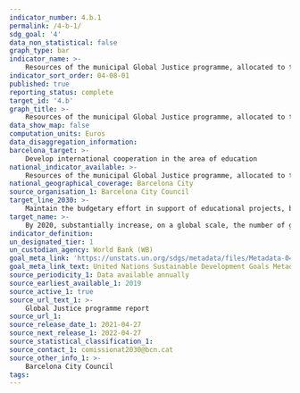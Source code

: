```yaml
---
indicator_number: 4.b.1
permalink: /4-b-1/
sdg_goal: '4'
data_non_statistical: false
graph_type: bar
indicator_name: >-
    Resources of the municipal Global Justice programme, allocated to the objective of improving education
indicator_sort_order: 04-08-01
published: true
reporting_status: complete
target_id: '4.b'
graph_title: >-
    Resources of the municipal Global Justice programme, allocated to the objective of improving education
data_show_map: false
computation_units: Euros
data_disaggregation_information:
barcelona_target: >-
    Develop international cooperation in the area of education
national_indicator_available: >-
    Resources of the municipal Global Justice programme, allocated to the objective of improving education
national_geographical_coverage: Barcelona City 
source_organisation_1: Barcelona City Council
target_line_2030: >-
    Maintain the budgetary effort in support of educational projects, both formal and non-formal, located in cities
target_name: >-
    By 2020, substantially increase, on a global scale, the number of grants available for developing countries, especially less advanced countries, small, insular developing states and African countries (...)
indicator_definition:
un_designated_tier: 1
un_custodian_agency: World Bank (WB)
goal_meta_link: 'https://unstats.un.org/sdgs/metadata/files/Metadata-04-0b-01.pdf'
goal_meta_link_text: United Nations Sustainable Development Goals Metadata (pdf 894kB)
source_periodicity_1: Data available annually
source_earliest_available_1: 2019
source_active_1: true
source_url_text_1: >-
    Global Justice programme report  
source_url_1:
source_release_date_1: 2021-04-27
source_next_release_1: 2022-04-27
source_statistical_classification_1: 
source_contact_1: comissionat2030@bcn.cat
source_other_info_1: >-
    Barcelona City Council
tags:
---
```

